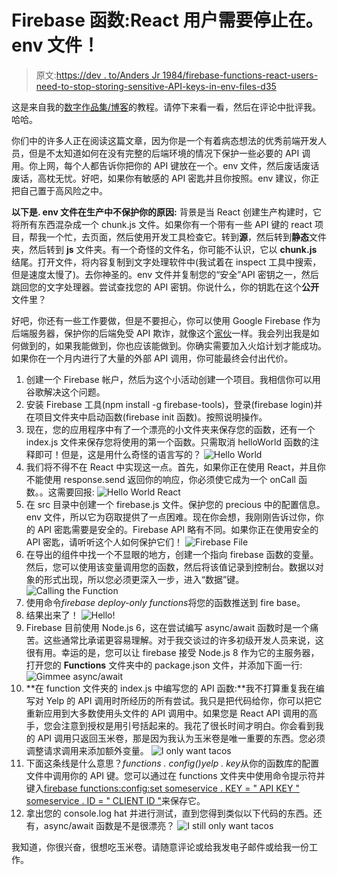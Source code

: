 # Firebase 函数:React 用户需要停止在。env 文件！

> 原文:[https://dev . to/Anders Jr 1984/firebase-functions-react-users-need-to-stop-storing-sensitive-API-keys-in-env-files-d35](https://dev.to/andersjr1984/firebase-functions-react-users-need-to-stop-storing-sensitive-api-keys-in-env-files-d35)

这是来自我的[数字作品集/博客](https://andersjr1984.github.io/portfolio)的教程。请停下来看一看，然后在评论中批评我。哈哈。

你们中的许多人正在阅读这篇文章，因为你是一个有着病态想法的优秀前端开发人员，但是不太知道如何在没有完整的后端环境的情况下保护一些必要的 API 调用。你上网，每个人都告诉你把你的 API 键放在一个。env 文件，然后废话废话废话，高枕无忧。好吧，如果你有敏感的 API 密匙并且你按照。env 建议，你正把自己置于高风险之中。

**以下是. env 文件在生产中不保护你的原因:**
背景是当 React 创建生产构建时，它将所有东西混杂成一个 chunk.js 文件。如果你有一个带有一些 API 键的 react 项目，帮我一个忙，去页面，然后使用开发工具检查它。转到**源**，然后转到**静态**文件夹，然后转到 **js** 文件夹。有一个奇怪的文件名，你可能不认识，它以 **chunk.js** 结尾。打开文件，将内容复制到文字处理软件中(我试着在 inspect 工具中搜索，但是速度太慢了)。去你神圣的。env 文件并复制您的“安全”API 密钥之一，然后跳回您的文字处理器。尝试查找您的 API 密钥。你说什么，你的钥匙在这个**公开**文件里？

好吧，你还有一些工作要做，但是不要担心，你可以使用 Google Firebase 作为后端服务器，保护你的后端免受 API 欺诈，就像这个[家伙](https://www.quora.com/My-AWS-account-was-hacked-and-I-have-a-50-000-bill-how-can-I-reduce-the-amount-I-need-to-pay)一样。我会列出我是如何做到的，如果我能做到，你也应该能做到。你确实需要加入火焰计划才能成功。如果你在一个月内进行了大量的外部 API 调用，你可能最终会付出代价。

1.  创建一个 Firebase 帐户，然后为这个小活动创建一个项目。我相信你可以用谷歌解决这个问题。
2.  安装 Firebase 工具(npm install -g firebase-tools)，登录(firebase login)并在项目文件夹中启动函数(firebase init 函数)。按照说明操作。
3.  现在，您的应用程序中有了一个漂亮的小文件夹来保存您的函数，还有一个 index.js 文件来保存您将使用的第一个函数。只需取消 helloWorld 函数的注释即可！但是，这是用什么奇怪的语言写的？
![Hello World](../Images/db815d7a5c338bad27cb0c6e388a24c4.png)
5.  我们将不得不在 React 中实现这一点。首先，如果你正在使用 React，并且你不能使用 response.send 返回你的响应，你必须使它成为一个 onCall 函数。。这需要回报:
![Hello World React](../Images/f98531a375415cdf456b454308873ade.png)
7.  在 src 目录中创建一个 firebase.js 文件。保护您的 precious 中的配置信息。env 文件，所以它为窃取提供了一点困难。现在你会想，我刚刚告诉过你，你的 API 密匙需要是安全的。Firebase API 略有不同。如果你正在使用安全的 API 密匙，请听听这个人如何保护它们！
![Firebase File](../Images/d60f128d0b4bdd7504c1eed883c7f7d0.png)
9.  在导出的组件中找一个不显眼的地方，创建一个指向 firebase 函数的变量。然后，您可以使用该变量调用您的函数，然后将该值记录到控制台。数据以对象的形式出现，所以您必须更深入一步，进入“数据”键。
![Calling the Function](../Images/ec7beea509346e355abc8f26a1c0b72e.png)
11.  使用命令*firebase deploy-only functions*将您的函数推送到 fire base。
12.  结果出来了！
![Hello!](../Images/ce37d4b341bb648d803492c96208c5f0.png)
14.  Firebase 目前使用 Node.js 6，这在尝试编写 async/await 函数时是一个痛苦。这些通常比承诺更容易理解。对于我交谈过的许多初级开发人员来说，这很有用。幸运的是，您可以让 firebase 接受 Node.js 8 作为它的主服务器，打开您的 **Functions** 文件夹中的 package.json 文件，并添加下面一行:
![Gimmee async/await](../Images/8cfa332a27be09eb5a88cec4dd73a92d.png)
16.  **在 function 文件夹的 index.js 中编写您的 API 函数:**我不打算重复我在编写对 Yelp 的 API 调用时所经历的所有尝试。我只是把代码给你，你可以把它重新应用到大多数使用头文件的 API 调用中。如果您是 React API 调用的高手，您会注意到授权是用引号括起来的。我花了很长时间才明白。你会看到我的 API 调用只返回玉米卷，那是因为我认为玉米卷是唯一重要的东西。您必须调整请求调用来添加额外变量。
![I only want tacos](../Images/a8e2040f08d93c55e833fe24e6648239.png)
18.  下面这条线是什么意思？*functions . config()yelp . key*从你的函数库的配置文件中调用你的 API 键。您可以通过在 functions 文件夹中使用命令提示符并键入[firebase functions:config:set someservice . KEY = " API KEY " someservice . ID = " CLIENT ID "](https://firebase.google.com/docs/functions/config-env)来保存它。
19.  拿出您的 console.log hat 并进行测试，直到您得到类似以下代码的东西。还有，async/await 函数是不是很漂亮？
![I still only want tacos](../Images/68cb099e228081ab6fa2c163b0a689b1.png)

我知道，你很兴奋，很想吃玉米卷。请随意评论或给我发电子邮件或给我一份工作。